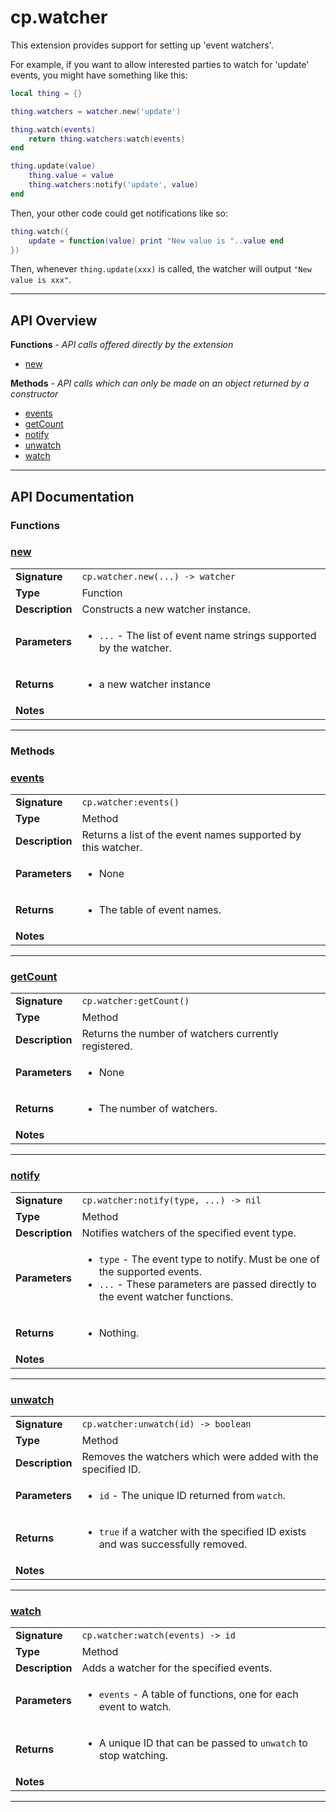 # cp.watcher

This extension provides support for setting up 'event watchers'.

For example, if you want to allow interested parties to watch for 'update'
events, you might have something like this:

```lua
local thing = {}

thing.watchers = watcher.new('update')

thing.watch(events)
	return thing.watchers:watch(events)
end

thing.update(value)
	thing.value = value
	thing.watchers:notify('update', value)
end
```

Then, your other code could get notifications like so:

```lua
thing.watch({
	update = function(value) print "New value is "..value end
})
```

Then, whenever `thing.update(xxx)` is called, the watcher will output `"New value is xxx"`.

---

## API Overview
**Functions** - _API calls offered directly by the extension_
 * [new](#new)

**Methods** - _API calls which can only be made on an object returned by a constructor_
 * [events](#events)
 * [getCount](#getcount)
 * [notify](#notify)
 * [unwatch](#unwatch)
 * [watch](#watch)


---

## API Documentation

### Functions


### [new](#new)

|                                             |                                                                                     |
| --------------------------------------------|-------------------------------------------------------------------------------------|
| **Signature**                               | `cp.watcher.new(...) -> watcher`                                                                    |
| **Type**                                    | Function                                                                     |
| **Description**                             | Constructs a new watcher instance.                                                                     |
| **Parameters**                              | <ul><li>`...` - The list of event name strings supported by the watcher.</li></ul> |
| **Returns**                                 | <ul><li>a new watcher instance</li></ul>          |
| **Notes**                                   | <ul></ul>                |

---
### Methods


### [events](#events)

|                                             |                                                                                     |
| --------------------------------------------|-------------------------------------------------------------------------------------|
| **Signature**                               | `cp.watcher:events()`                                                                    |
| **Type**                                    | Method                                                                     |
| **Description**                             | Returns a list of the event names supported by this watcher.                                                                     |
| **Parameters**                              | <ul><li>None</li></ul> |
| **Returns**                                 | <ul><li>The table of event names.</li></ul>          |
| **Notes**                                   | <ul></ul>                |

---

### [getCount](#getcount)

|                                             |                                                                                     |
| --------------------------------------------|-------------------------------------------------------------------------------------|
| **Signature**                               | `cp.watcher:getCount()`                                                                    |
| **Type**                                    | Method                                                                     |
| **Description**                             | Returns the number of watchers currently registered.                                                                     |
| **Parameters**                              | <ul><li>None</li></ul> |
| **Returns**                                 | <ul><li>The number of watchers.</li></ul>          |
| **Notes**                                   | <ul></ul>                |

---

### [notify](#notify)

|                                             |                                                                                     |
| --------------------------------------------|-------------------------------------------------------------------------------------|
| **Signature**                               | `cp.watcher:notify(type, ...) -> nil`                                                                    |
| **Type**                                    | Method                                                                     |
| **Description**                             | Notifies watchers of the specified event type.                                                                     |
| **Parameters**                              | <ul><li>`type`	- The event type to notify. Must be one of the supported events.</li><li>`...`	- These parameters are passed directly to the event watcher functions.</li></ul> |
| **Returns**                                 | <ul><li>Nothing.</li></ul>          |
| **Notes**                                   | <ul></ul>                |

---

### [unwatch](#unwatch)

|                                             |                                                                                     |
| --------------------------------------------|-------------------------------------------------------------------------------------|
| **Signature**                               | `cp.watcher:unwatch(id) -> boolean`                                                                    |
| **Type**                                    | Method                                                                     |
| **Description**                             | Removes the watchers which were added with the specified ID.                                                                     |
| **Parameters**                              | <ul><li>`id`		- The unique ID returned from `watch`.</li></ul> |
| **Returns**                                 | <ul><li>`true` if a watcher with the specified ID exists and was successfully removed.</li></ul>          |
| **Notes**                                   | <ul></ul>                |

---

### [watch](#watch)

|                                             |                                                                                     |
| --------------------------------------------|-------------------------------------------------------------------------------------|
| **Signature**                               | `cp.watcher:watch(events) -> id`                                                                    |
| **Type**                                    | Method                                                                     |
| **Description**                             | Adds a watcher for the specified events.                                                                     |
| **Parameters**                              | <ul><li>`events`		- A table of functions, one for each event to watch.</li></ul> |
| **Returns**                                 | <ul><li>A unique ID that can be passed to `unwatch` to stop watching.</li></ul>          |
| **Notes**                                   | <ul></ul>                |

---
